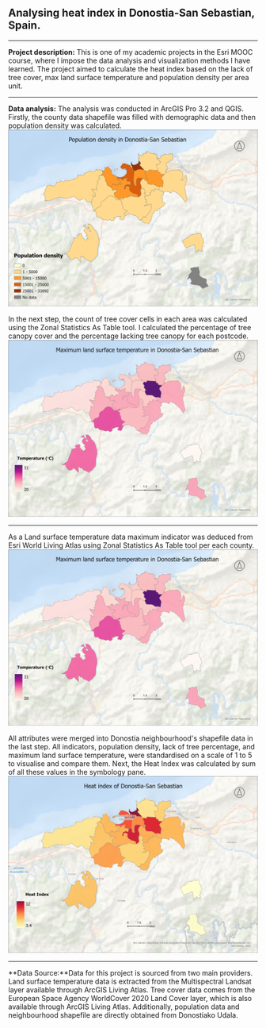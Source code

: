 ## Analysing heat index in Donostia-San Sebastian, Spain. 
---
**Project description:** This is one of my academic projects in the Esri MOOC course, where I impose the data analysis and visualization methods I have learned. The project aimed to calculate the heat index based on the lack of tree cover, max land surface temperature and population density per area unit.

---
**Data analysis:** The analysis was conducted in ArcGIS Pro 3.2 and QGIS. Firstly, the county data shapefile was filled with demographic data and then population density was calculated. 
<img src="images/population_density.jpg"/>

In the next step, the count of tree cover cells in each area was calculated using the Zonal Statistics As Table tool. I calculated the percentage of tree canopy cover and the percentage lacking tree canopy for each postcode. 
<img src="images/temperature.jpg"/>

---
As a Land surface temperature data maximum indicator was deduced from Esri World Living Atlas using Zonal Statistics As Table tool per each county. 
<img src="images/temperature.jpg"/>

All attributes were merged into Donostia neighbourhood's shapefile data in the last step. All indicators, population density, lack of tree percentage, and maximum land surface temperature, were standardised on a scale of 1 to 5 to visualise and compare them. Next, the Heat Index was calculated by sum of all these values in the symbology pane.
<img src="images/Heat_index.jpg"/>

---
**Data Source:**Data for this project is sourced from two main providers. Land surface temperature data is extracted from the Multispectral Landsat layer available through ArcGIS Living Atlas. Tree cover data comes from the European Space Agency WorldCover 2020 Land Cover layer, which is also available through ArcGIS Living Atlas. Additionally, population data and neighbourhood shapefile are directly obtained from Donostiako Udala.

